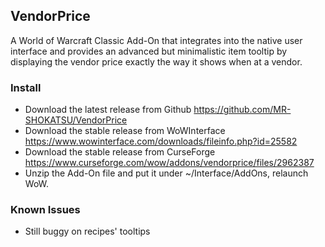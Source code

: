 ## VendorPrice
 A World of Warcraft Classic Add-On that integrates into the native user interface and provides an advanced but minimalistic item tooltip by displaying the vendor price exactly the way it shows when at a vendor.
 
### Install
- Download the latest release from Github https://github.com/MR-SHOKATSU/VendorPrice
- Download the stable release from WoWInterface https://www.wowinterface.com/downloads/fileinfo.php?id=25582
- Download the stable release from CurseForge https://www.curseforge.com/wow/addons/vendorprice/files/2962387
- Unzip the Add-On file and put it under ~/Interface/AddOns, relaunch WoW.

### Known Issues
- Still buggy on recipes' tooltips
